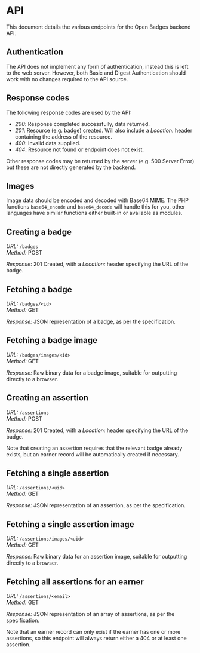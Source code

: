 # API

This document details the various endpoints for the Open Badges backend API.

## Authentication

The API does not implement any form of authentication, instead this is left to
the web server. However, both Basic and Digest Authentication should work with
no changes required to the API source.

## Response codes

The following response codes are used by the API:

 * *200*: Response completed successfully, data returned.
 * *201*: Resource (e.g. badge) created. Will also include a *Location:* header containing the address of the resource.
 * *400*: Invalid data supplied.
 * *404*: Resource not found or endpoint does not exist.

Other response codes may be returned by the server (e.g. 500 Server Error) but
these are not directly generated by the backend.

## Images

Image data should be encoded and decoded with Base64 MIME. The PHP functions
`base64_encode` and `base64_decode` will handle this for you, other languages
have similar functions either built-in or available as modules.

## Creating a badge

*URL:* `/badges`  
*Method:* POST

*Response*: 201 Created, with a *Location:* header specifying the URL of the
badge.

## Fetching a badge

*URL:* `/badges/<id>`  
*Method:* GET

*Response:* JSON representation of a badge, as per the specification.

## Fetching a badge image

*URL:* `/badges/images/<id>`  
*Method:* GET

*Response:* Raw binary data for a badge image, suitable for outputting directly
to a browser.

## Creating an assertion

*URL:* `/assertions`  
*Method:* POST

*Response:* 201 Created, with a *Location:* header specifying the URL of the
badge.

Note that creating an assertion requires that the relevant badge already exists,
but an earner record will be automatically created if necessary.

## Fetching a single assertion

*URL:* `/assertions/<uid>`  
*Method:* GET

*Response:* JSON representation of an assertion, as per the specification.

## Fetching a single assertion image

*URL:* `/assertions/images/<uid>`  
*Method:* GET

*Response:* Raw binary data for an assertion image, suitable for outputting
directly to a browser.

## Fetching all assertions for an earner

*URL:* `/assertions/<email>`  
*Method:* GET

*Response:* JSON representation of an array of assertions, as per the
specification.

Note that an earner record can only exist if the earner has one or more
assertions, so this endpoint will always return either a 404 or at least one
assertion.
